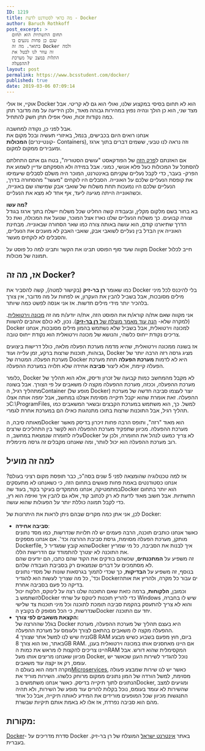 ```yaml
---
ID: 1219
title: מה כדאי לסטודנט לדעת - Docker
author: Baruch Rothkoff
post_excerpt: >
  תחום התשתיות הוא תחום
  שגם כן פחות נוגעים בו
  בתואר. מה זה Docker ולמה
  זה עוזר לנו לבטל את
  התלות במצב של מערכת
  ההפעלה?
layout: post
permalink: https://www.bcsstudent.com/docker/
published: true
date: 2019-03-06 07:09:14
---
```

<!-- wp:block {"ref":835} /-->

<!-- wp:paragraph -->
<p>אוקיי, אז אולי Docker הוא לא תחום בסיסי במקצוע שלנו, ואולי הוא גם לא קריטי. אבל מצד שני, הוא כן הולך ונהיה נפוץ במהירות גבוהה מאוד, ולכן הידיעה על מה מדובר תתן כמה נקודות זכות, ואולי אפילו תתן חשק להתחיל.</p>
<!-- /wp:paragraph -->

<!-- wp:paragraph -->
<p>אבל לפני כן, נקודה למחשבה.<br>אנחנו רואים היום בכבישים, בנמל, באיזורי תעשיה ובכל מקום את <strong>המכולות&nbsp;</strong>(קונטיינרים- Containers), וזה נראה לנו טבעי, ששמים דברים בתוך ארגז ומעבירים ממקום למקום.</p>
<!-- /wp:paragraph -->

<!-- wp:paragraph -->
<p>אם האזנתם ל<a rel="noopener noreferrer" href="https://www.ranlevi.com/2017/03/09/osim_historia_ep212_containers_part1/" target="_blank">פרק הזה</a> של הפודקאסט "עושים הסטוריה", בטח גם אתם התחלתם להסתכל על המכולות כעל פלא אנושי, כמוני. אבל במידה ולא הספקתם עדיין לשמוע את הפרק- בעבר, כדי לקבל נעליים שקניתם באינטרנט, המוכר היה משלם לסבלים שיעמיסו את קופסת הנעליים שלכם על האונייה. הסבלים היו לוקחים "מעשר" מהסחורה בדרך, הנעליים שלכם היו נמעכות תחת משלוח של שואבי אבק שמישהו שם באונייה, וכשהאונייה הייתה מגיעה ליעד, אף אחד לא מצא את הנעליים.</p>
<!-- /wp:paragraph -->

<!-- wp:paragraph -->
<p><strong>מה עשו?</strong><br>בא בחור בשם מלקום מקלין, ובעבודה קשה החליט שכל משלוח יישלח בתוך ארגז בגודל וצורה קבועים. כך משלוח הנעליים שלנו נארז אצל המוכר, שנועל את המכולה, ואת כל הדרך שתיארנו קודם, הוא עושה באותה צורה כמו שאר הסחורה שבאונייה. מבחינת האונייה אין הבדל בין נעליים לשואבי אבק, שואבי האבק לא מועכים את הנעליים, והסבלים לא לוקחים מעשר.</p>
<!-- /wp:paragraph -->

<!-- wp:paragraph -->
<p>מקווה שעד סוף הפוסט תבינו את הקשר ותבינו למה כל פוסט על Docker חייב לכלול תמונה של מכולות.</p>
<!-- /wp:paragraph -->

<!-- wp:heading -->
<h2>אז, מה זה Docker?</h2>
<!-- /wp:heading -->

<!-- wp:paragraph -->
<p>כמו שאומר <strong>רן בר-זיק</strong> (בקישור למטה), קשה להסביר את Docker בלי להיכנס לכל מיני מילים מסובכות, אבל בשביל להבין את העקרון, או לפחות על מה מדובר, אין צורך בלהכיר יותר מידי מילים חדשות. אז אני אנסה לפשט כמה שיותר.</p>
<!-- /wp:paragraph -->

<!-- wp:paragraph -->
<p>אני מקווה שאם את/ה קורא/ת את הפוסט הזה, את/ה יודע/ת מה זה <a href="###vm">מכונה וירטואלית</a>. (למקרה שלא- <a href="https://internet-israel.com/%D7%A4%D7%99%D7%AA%D7%95%D7%97-%D7%90%D7%99%D7%A0%D7%98%D7%A8%D7%A0%D7%98/%D7%91%D7%A0%D7%99%D7%99%D7%AA-%D7%90%D7%AA%D7%A8%D7%99-%D7%90%D7%99%D7%A0%D7%98%D7%A8%D7%A0%D7%98-%D7%9C%D7%9E%D7%A4%D7%AA%D7%97%D7%99%D7%9D/%D7%90%D7%99%D7%9A-%D7%9E%D7%AA%D7%A7%D7%99%D7%A0%D7%99%D7%9D-virtual-machine/" target="_blank" rel="noreferrer noopener" aria-label="הנה עוד מאמר מוצלח של רן בר-זיק (opens in a new tab)">הנה עוד מאמר מוצלח של </a><strong><a href="https://internet-israel.com/%D7%A4%D7%99%D7%AA%D7%95%D7%97-%D7%90%D7%99%D7%A0%D7%98%D7%A8%D7%A0%D7%98/%D7%91%D7%A0%D7%99%D7%99%D7%AA-%D7%90%D7%AA%D7%A8%D7%99-%D7%90%D7%99%D7%A0%D7%98%D7%A8%D7%A0%D7%98-%D7%9C%D7%9E%D7%A4%D7%AA%D7%97%D7%99%D7%9D/%D7%90%D7%99%D7%9A-%D7%9E%D7%AA%D7%A7%D7%99%D7%A0%D7%99%D7%9D-virtual-machine/" target="_blank" rel="noreferrer noopener" aria-label="הנה עוד מאמר מוצלח של רן בר-זיק (opens in a new tab)">רן בר-זיק</a></strong>). נכון, לא כולם אוהבים להשוות Docker למכונה וירטואלית, אבל בשביל שלא נשתמש בהמון מילים מסובכות, אנחנו צריכים נקודת ייחוס כלשהי, והנושא של מכונה וירטואלית הוא נקודת ייחוס טובה.</p>
<!-- /wp:paragraph -->

<!-- wp:paragraph -->
<p>אז בשונה ממכונה וירטואלית, שהיא מדמה מערכת הפעלה מלאה, כולל דרישות ביצועים גבוהות, תוכנות שרצות ברקע, זמן עלייה ועוד, Docker מציג גרסה רזה הרבה יותר של מערכת הפעלה. המטרה של Docker היא לא לדמות <strong>מערכת הפעלה</strong> תחת מערכת הפעלה קיימת, אלא ליצור <strong>סביבה</strong> אחידה שלא תלויה במערכת ההפעלה.</p>
<!-- /wp:paragraph -->

<!-- wp:paragraph -->
<p>כלומר, Docker לא מקבל מהמחשב כמות קבועה של זכרון ודיסק, אלא הוא תהליך של מערכת ההפעלה, וככזה, מערכת ההפעלה מקצה לו משאבים על פי הצורך. אבל בשונה מתהליך רגיל, הContainer (מופע של Docker) יוצר לעצמו סביבה חדשה של מערכת ההפעלה. זאת אומרת שהוא יקבל תיקייה מסוימת אצלנו במחשב, אבל ימפה אותה אצלו כC:\ProgramFiles, למשל. כך, הוא משתמש במערכת הקבצים ובשאר המשאבים כמו תהליך רגיל, אבל התוכנות שרצות בתוכו מתנהגות כאילו הם במערכת אחרת לגמרי.</p>
<!-- /wp:paragraph -->

<!-- wp:paragraph -->
<p>מאותה סיבה, הDocker הוא מאוד "רזה", ותופס הרבה פחות זיכרון בדיסק מאשר מערכת ההפעלה. מכיוון שתפקיד מערכת ההפעלה הוא לקשר בין התהליכים שרצים עליה לחומרה שנמצאת במחשב, הDocker לא צריך כמעט לנהל את החומרה, ולכן על רוב מערכת ההפעלה הוא יכול לוותר, ומה שאנחנו מקבלים זה גרסה מינימלית.</p>
<!-- /wp:paragraph -->

<!-- wp:heading -->
<h2>למה זה מועיל</h2>
<!-- /wp:heading -->

<!-- wp:paragraph -->
<p>אז למה טכנולוגיה שהומצאה לפני 5 שנים בסה"כ, כבר תופסת מקום רציני בעולם? אנחנו כסטודנטים באמת פחות פוגשים בתחום הזה, כי כשאנחנו לא מתעסקים במתמטיקה, אנחנו מתמקדים בעיקר בקוד, בעוד שהDocker הוא יותר בתחום התשתיות. אבל חשוב מאוד לדעת לא רק לכתוב קוד, אלא גם להבין איך ואיפה הוא רץ, כדי לקבל תמונה כוללת יותר על הפעולות שהוא עושה.</p>
<!-- /wp:paragraph -->

<!-- wp:paragraph -->
<p>לכן, אני אתן כמה מקרים שבהם ניתן לראות את היתרונות של Docker:</p>
<!-- /wp:paragraph -->

<!-- wp:list -->
<ul><li><strong>סביבה אחידה</strong>:<br>
כאשר אנחנו כותבים תוכנה, הרבה פעמים יש לה תלויות שנדרשות, כמו מסד נתונים מותקן, מערכת הפעלה מסוימת, גרסת סביבת ההרצה וכד'. אם אנחנו מספקים Dockerfile, שהוא קובץ שמגדיר לDocker איך לבנות את הסביבה, כל מי שמריץ את התוכנה לא יצטרך להתמודד עם הדרישות הללו.<br>
זה משפיע על <strong>המתכנתים</strong>, שכשהם בודקים את הקוד שהם כתבו, הם יודעים שהם לא מסתמכים על דברים שנמצאים רק בסביבת העבודה שלהם.<br>
בנוסף, זה משפיע על <strong>הבדיקות</strong>, כך שכדי לתמוך בגרסאות שונות של מסדי נתונים וכד', כל מה שצריך לעשות הוא להגדיר Dockerים עבור כל מקרה, ולהריץ את אותה בדיקה כל פעם בסביבה אחרת.<br>
וכמובן, <strong>הלקוחות</strong>, ברמה כזאת שאם התוכנה שלנו רצה על לינוקס, הלקוח יכול להשתמש בDocker כדי להריץ תוכנות לינוקס על שרתי Windows שיש לו בחברה, והוא לא צריך להתעסק בהקמת סביבה תומכת לתוכנה וכל מיני תוכנות צד שלישי שנדרשות, כי הכל מסופק לו בקובץ הDocker יחד עם התוכנה.</li><li><strong>הקצאת משאבים לפי צורך:</strong><br>
בגלל שההרצה של Docker היא בעצם תהליך של מערכת ההפעלה, מערכת ההפעלה מקצה לו משאבים בהתאם לצורך ולעומס על מערכת ההפעלה.<br>
נניח שיש לנו למשל אתר שצורך 4GB RAM ביום, חוץ מפעם בשבוע כשיש מבצע באתר, ואז הוא צורך 8GB RAM. אם היינו מאחסנים אותו במכונה וירטואלית בענן, היינו צריכים להקצות לו מראש את כמות הRAM המקסימלית שהוא דורש. אבל מכיוון שאנחנו מריצים אותו מעל Docker, נוכל להגדיר לשירות הענן שכאשר יש עומס, רק אז יקצה עוד משאבים.<br>
מקרה דומה הוא בעולם ה<a href="###microservice">Microservices</a>, כאשר יש לנו שירות שמבצע פעולה מסוימת, למשל הורדה של המון נתונים ממקום מרוחק כלשהו. השירות מוריד את הנתונים לתוך תיקייה בדיסק. כאשר אנחנו משתמשים בDocker, ומגיעים למצב שהשירות לא עומד בעומס, נוכל בקלות להרים עוד מופע של השירות, ולא תהיה התנגשות מכיוון שכל המופעים מורידים את המידע לאותה תיקייה, אבל כל אחד מהם הוא סביבה נפרדת, אז אלו לא באמת אותם תיקיות שבשרת.</li></ul>
<!-- /wp:list -->

<!-- wp:heading -->
<h2>מקורות:</h2>
<!-- /wp:heading -->

<!-- wp:paragraph -->
<p><a href="https://internet-israel.com/%D7%9E%D7%93%D7%A8%D7%99%D7%9B%D7%99%D7%9D/docker/docker-%D7%94%D7%A7%D7%93%D7%9E%D7%94/" target="_blank" rel="noreferrer noopener" aria-label="Docker (opens in a new tab)">Docker</a>- סדרת מדריכים על Docker באתר <a href="https://internet-israel.com" target="_blank" rel="noreferrer noopener" aria-label="אינטרנט ישראל (opens in a new tab)">אינטרנט ישראל</a> המוצלח של רן בר-זיק. בעברית.</p>
<!-- /wp:paragraph -->